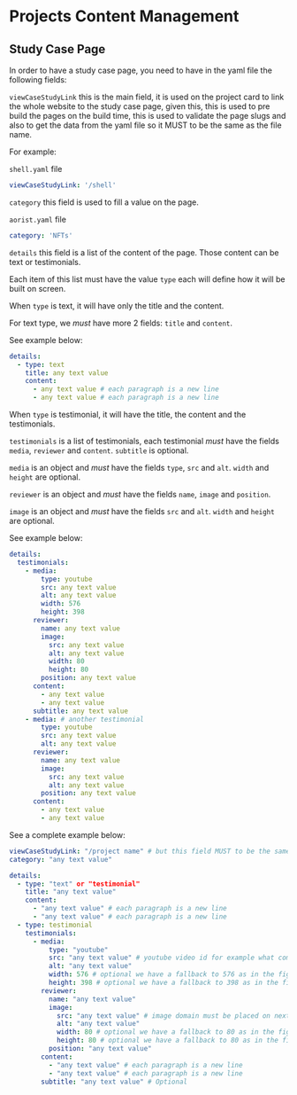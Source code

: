 # Projects Content Management

## Study Case Page

In order to have a study case page, you need to have in the yaml file the following fields:

`viewCaseStudyLink` this is the main field, it is used on the project card to link the whole website to the study case page, given this, this is used to pre build the pages on the build time, this is used to validate the page slugs and also to get the data from the yaml file so it MUST to be the same as the file name.

For example:

`shell.yaml` file

```yml
viewCaseStudyLink: '/shell'
```

`category` this field is used to fill a value on the page.

`aorist.yaml` file

```yml
category: 'NFTs'
```

`details` this field is a list of the content of the page. Those content can be text or testimonials.

Each item of this list must have the value `type` each will define how it will be built on screen.

When `type` is text, it will have only the title and the content.

For text type, we _must_ have more 2 fields: `title` and `content`.

See example below:

```yml
details:
  - type: text
    title: any text value
    content:
      - any text value # each paragraph is a new line
      - any text value # each paragraph is a new line
```

When `type` is testimonial, it will have the title, the content and the testimonials.

`testimonials` is a list of testimonials, each testimonial _must_ have the fields `media`, `reviewer` and `content`. `subtitle` is optional.

`media` is an object and _must_ have the fields `type`, `src` and `alt`. `width` and `height` are optional.

`reviewer` is an object and _must_ have the fields `name`, `image` and `position`.

`image` is an object and _must_ have the fields `src` and `alt`. `width` and `height` are optional.

See example below:

```yml
details:
  testimonials:
    - media:
        type: youtube
        src: any text value
        alt: any text value
        width: 576
        height: 398
      reviewer:
        name: any text value
        image:
          src: any text value
          alt: any text value
          width: 80
          height: 80
        position: any text value
      content:
        - any text value
        - any text value
      subtitle: any text value
    - media: # another testimonial
        type: youtube
        src: any text value
        alt: any text value
      reviewer:
        name: any text value
        image:
          src: any text value
          alt: any text value
        position: any text value
      content:
        - any text value
        - any text value
```

See a complete example below:

```yml
viewCaseStudyLink: "/project name" # but this field MUST to be the same of the file name
category: "any text value"

details:
  - type: "text" or "testimonial"
    title: "any text value"
    content:
      - "any text value" # each paragraph is a new line
      - "any text value" # each paragraph is a new line
  - type: testimonial
    testimonials:
      - media:
          type: "youtube"
          src: "any text value" # youtube video id for example what comes after "v=" https://www.youtube.com/watch?v=-IoeyK_oipg, so the id here is "-IoeyK_oipg". If the url is longer for example https://www.youtube.com/watch?v=LJD6TwUaljQ&list=PLFAAXU0gmqD02L9CCvlp8LspkHTpBnoPB, the id is the same "-IoeyK_oipg" because we only need the video id, you can find it on the url after "v=" and before first "&"
          alt: "any text value"
          width: 576 # optional we have a fallback to 576 as in the figma file, but it can be customized
          height: 398 # optional we have a fallback to 398 as in the figma file, but it can be customized
        reviewer:
          name: "any text value"
          image:
            src: "any text value" # image domain must be placed on next.config.js file on the root of this repository
            alt: "any text value"
            width: 80 # optional we have a fallback to 80 as in the figma file, but it can be customized
            height: 80 # optional we have a fallback to 80 as in the figma file, but it can be customized
          position: "any text value"
        content:
          - "any text value" # each paragraph is a new line
          - "any text value" # each paragraph is a new line
        subtitle: "any text value" # Optional
```
